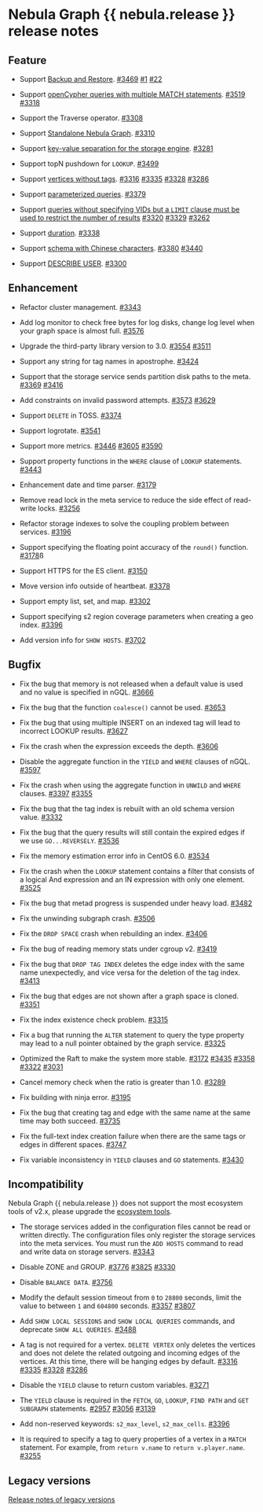 # Nebula Graph {{ nebula.release }} release notes

## Feature

- Support [Backup and Restore](../7.data-security/2.backup-restore/1.what-is-br.md). [#3469](https://github.com/vesoft-inc/nebula/pull/3469) [#1](https://github.com/vesoft-inc/nebula-agent/pull/1) [#22](https://github.com/vesoft-inc/nebula-br/pull/22)

- Support [openCypher queries with multiple MATCH statements](../3.ngql-guide/7.general-query-statements/2.match.md). [#3519](https://github.com/vesoft-inc/nebula/pull/3519) [#3318](https://github.com/vesoft-inc/nebula/pull/3318)

- Support the Traverse operator. [#3308](https://github.com/vesoft-inc/nebula/pull/3308)

- Support [Standalone Nebula Graph](../4.deployment-and-installation/standalone-deployment.md). [#3310](https://github.com/vesoft-inc/nebula/pull/3310)

- Support [key-value separation for the storage engine](../5.configurations-and-logs/1.configurations/4.storage-config.md). [#3281](https://github.com/vesoft-inc/nebula/pull/3281)

- Support topN pushdown for `LOOKUP`. [#3499](https://github.com/vesoft-inc/nebula/pull/3499)

- Support [vertices without tags](../3.ngql-guide/12.vertex-statements/1.insert-vertex.md). [#3316](https://github.com/vesoft-inc/nebula/pull/3316) [#3335](https://github.com/vesoft-inc/nebula/pull/3335) [#3328](https://github.com/vesoft-inc/nebula/pull/3328) [#3286](https://github.com/vesoft-inc/nebula/pull/3286)

- Support [parameterized queries](../nebula-console.md). [#3379](https://github.com/vesoft-inc/nebula/pull/3379)

- Support [queries without specifying VIDs but a `LIMIT` clause must be used to restrict the number of results](../3.ngql-guide/7.general-query-statements/2.match.md) [#3320](https://github.com/vesoft-inc/nebula/pull/3320) [#3329](https://github.com/vesoft-inc/nebula/pull/3329) [#3262](https://github.com/vesoft-inc/nebula/pull/3262)

- Support [duration](../3.ngql-guide/3.data-types/4.date-and-time.md). [#3338](https://github.com/vesoft-inc/nebula/pull/3338)

- Support [schema with Chinese characters](../3.ngql-guide/1.nGQL-overview/keywords-and-reserved-words.md). [#3380](https://github.com/vesoft-inc/nebula/pull/3380)  [#3440](https://github.com/vesoft-inc/nebula/pull/3440)

- Support [DESCRIBE USER](../7.data-security/1.authentication/2.management-user.md). [#3300](https://github.com/vesoft-inc/nebula/pull/3300)

<!--
- 支持Snowflake IDs。 [#3500](https://github.com/vesoft-inc/nebula/pull/3500)
-->

## Enhancement

- Refactor cluster management. [#3343](https://github.com/vesoft-inc/nebula/pull/3343)

- Add log monitor to check free bytes for log disks, change log level when your graph space is almost full. [#3576](https://github.com/vesoft-inc/nebula/pull/3576)

- Upgrade the third-party library version to 3.0. [#3554](https://github.com/vesoft-inc/nebula/pull/3554) [#3511](https://github.com/vesoft-inc/nebula/pull/3511)

- Support any string for tag names in apostrophe. [#3424](https://github.com/vesoft-inc/nebula/pull/3424)

- Support that the storage service sends partition disk paths to the meta. [#3369](https://github.com/vesoft-inc/nebula/pull/3369) [#3416](https://github.com/vesoft-inc/nebula/pull/3416)

- Add constraints on invalid password attempts. [#3573](https://github.com/vesoft-inc/nebula/pull/3573) [#3629](https://github.com/vesoft-inc/nebula/pull/3629)

- Support `DELETE` in TOSS. [#3374](https://github.com/vesoft-inc/nebula/pull/3374)

- Support logrotate. [#3541](https://github.com/vesoft-inc/nebula/pull/3541)

- Support more metrics. [#3446](https://github.com/vesoft-inc/nebula/pull/3446) [#3605](https://github.com/vesoft-inc/nebula/pull/3605) [#3590](https://github.com/vesoft-inc/nebula/pull/3590)

- Support property functions in the `WHERE` clause of `LOOKUP` statements. [#3443](https://github.com/vesoft-inc/nebula/pull/3443)

- Enhancement date and time parser. [#3179](https://github.com/vesoft-inc/nebula/pull/3179)

- Remove read lock in the meta service to reduce the side effect of read-write locks. [#3256](https://github.com/vesoft-inc/nebula/pull/3256)

- Refactor storage indexes to solve the coupling problem between services. [#3196](https://github.com/vesoft-inc/nebula/pull/3196)

- Support specifying the floating point accuracy of the `round()` function. [#3178](https://github.com/vesoft-inc/nebula/pull/3178)ß

- Support HTTPS for the ES client. [#3150](https://github.com/vesoft-inc/nebula/pull/3150)

- Move version info outside of heartbeat.  [#3378](https://github.com/vesoft-inc/nebula/pull/3378)

- Support empty list, set, and map. [#3302](https://github.com/vesoft-inc/nebula/pull/3302)

- Support specifying s2 region coverage parameters when creating a geo index. [#3396](https://github.com/vesoft-inc/nebula/pull/3396)

- Add version info for `SHOW HOSTS`. [#3702](https://github.com/vesoft-inc/nebula/pull/3702)

## Bugfix

- Fix the bug that memory is not released when a default value is used and no value is specified in nGQL. [#3666](https://github.com/vesoft-inc/nebula/pull/3666)

- Fix the bug that the function `coalesce()` cannot be used. [#3653](https://github.com/vesoft-inc/nebula/pull/3653)

- Fix the bug that using multiple INSERT on an indexed tag will lead to incorrect LOOKUP results. [#3627](https://github.com/vesoft-inc/nebula/pull/3627)

- Fix the crash when the expression exceeds the depth. [#3606](https://github.com/vesoft-inc/nebula/pull/3606)

- Disable the aggregate function in the `YIELD` and `WHERE` clauses of nGQL. [#3597](https://github.com/vesoft-inc/nebula/pull/3597)

- Fix the crash when using the aggregate function in `UNWILD` and `WHERE` clauses. [#3397](https://github.com/vesoft-inc/nebula/pull/3397) [#3355](https://github.com/vesoft-inc/nebula/pull/3355)

- Fix the bug that the tag index is rebuilt with an old schema version value. [#3332](https://github.com/vesoft-inc/nebula/pull/3332)

- Fix the bug that the query results will still contain the expired edges if we use `GO...REVERSELY`. [#3536](https://github.com/vesoft-inc/nebula/pull/3536)

- Fix the memory estimation error info in CentOS 6.0. [#3534](https://github.com/vesoft-inc/nebula/pull/3534)

- Fix the crash when the `LOOKUP` statement contains a filter that consists of a logical And expression and an IN expression with only one element. [#3525](https://github.com/vesoft-inc/nebula/pull/3525)

- Fix the bug that metad progress is suspended under heavy load. [#3482](https://github.com/vesoft-inc/nebula/pull/3482)

- Fix the unwinding subgraph crash. [#3506](https://github.com/vesoft-inc/nebula/pull/3506)

- Fix the `DROP SPACE` crash when rebuilding an index. [#3406](https://github.com/vesoft-inc/nebula/pull/3406)

- Fix the bug of reading memory stats under cgroup v2. [#3419](https://github.com/vesoft-inc/nebula/pull/3419)

- Fix the bug that `DROP TAG INDEX` deletes the edge index with the same name unexpectedly, and vice versa for the deletion of the tag index. [#3413](https://github.com/vesoft-inc/nebula/pull/3413)

- Fix the bug that edges are not shown after a graph space is cloned. [#3351](https://github.com/vesoft-inc/nebula/pull/3351)

- Fix the index existence check problem. [#3315](https://github.com/vesoft-inc/nebula/pull/3315)

- Fix a bug that running the `ALTER` statement to query the type property may lead to a null pointer obtained by the graph service. [#3325](https://github.com/vesoft-inc/nebula/pull/3325)

- Optimized the Raft to make the system more stable. [#3172](https://github.com/vesoft-inc/nebula/pull/3172) [#3435](https://github.com/vesoft-inc/nebula/pull/3435) [#3358](https://github.com/vesoft-inc/nebula/pull/3358) [#3322](https://github.com/vesoft-inc/nebula/pull/3322) [#3031](https://github.com/vesoft-inc/nebula/pull/3031)

- Cancel memory check when the ratio is greater than 1.0. [#3289](https://github.com/vesoft-inc/nebula/pull/3289)

- Fix building with ninja error. [#3195](https://github.com/vesoft-inc/nebula/pull/3195)

- Fix the bug that creating tag and edge with the same name at the same time may both succeed. [#3735](https://github.com/vesoft-inc/nebula/pull/3735)

- Fix the full-text index creation failure when there are the same tags or edges in different spaces. [#3747](https://github.com/vesoft-inc/nebula/pull/3747)

- Fix variable inconsistency in `YIELD` clauses and `GO` statements. [#3430](https://github.com/vesoft-inc/nebula/pull/3430)

## Incompatibility

Nebula Graph {{ nebula.release }} does not support the most ecosystem tools of v2.x, please upgrade the [ecosystem tools](6.eco-tool-version.md).

- The storage services added in the configuration files cannot be read or written directly. The configuration files only register the storage services into the meta services. You must run the `ADD HOSTS` command to read and write data on storage servers. [#3343](https://github.com/vesoft-inc/nebula/pull/3343)

- Disable ZONE and GROUP. [#3776](https://github.com/vesoft-inc/nebula/pull/3776) [#3825](https://github.com/vesoft-inc/nebula/pull/3825)  [#3330](https://github.com/vesoft-inc/nebula/pull/3330)

- Disable `BALANCE DATA`.  [#3756](https://github.com/vesoft-inc/nebula/pull/3756)

- Modify the default session timeout from `0` to `28800` seconds, limit the value to between `1` and `604800` seconds. [#3357](https://github.com/vesoft-inc/nebula/pull/3357) [#3807](https://github.com/vesoft-inc/nebula/pull/3807)

- Add `SHOW LOCAL SESSIONS` and `SHOW LOCAL QUERIES` commands, and deprecate `SHOW ALL QUERIES`. [#3488](https://github.com/vesoft-inc/nebula/pull/3488)

- A tag is not required for a vertex. `DELETE VERTEX` only deletes the vertices and does not delete the related outgoing and incoming edges of the vertices. At this time, there will be hanging edges by default. [#3316](https://github.com/vesoft-inc/nebula/pull/3316) [#3335](https://github.com/vesoft-inc/nebula/pull/3335) [#3328](https://github.com/vesoft-inc/nebula/pull/3328) [#3286](https://github.com/vesoft-inc/nebula/pull/3286)

- Disable the `YIELD` clause to return custom variables. [#3271](https://github.com/vesoft-inc/nebula/pull/3271)

- The `YIELD` clause is required in the `FETCH`, `GO`, `LOOKUP`, `FIND PATH` and `GET SUBGRAPH` statements. [#2957](https://github.com/vesoft-inc/nebula/pull/2957) [#3056](https://github.com/vesoft-inc/nebula/pull/3056) [#3139](https://github.com/vesoft-inc/nebula/pull/3139)

- Add non-reserved keywords: `s2_max_level`, `s2_max_cells`. [#3396](https://github.com/vesoft-inc/nebula/pull/3396)

- It is required to specify a tag to query properties of a vertex in a `MATCH` statement. For example, from `return v.name` to `return v.player.name`. [#3255](https://github.com/vesoft-inc/nebula/pull/3255)
## Legacy versions

[Release notes of legacy versions](https://nebula-graph.com.cn/tags/release-note/)

